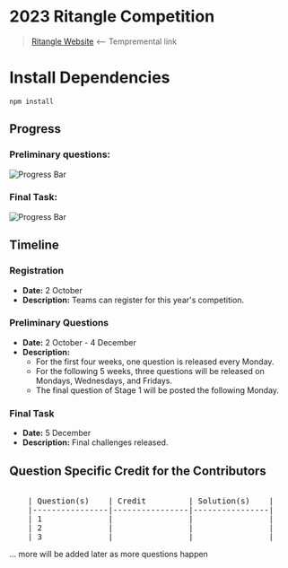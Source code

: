 # 2023 Ritangle Competition
> [Ritangle Website](https://mei.org.uk/ritangle/) ⟵ Tempremental link

# Install Dependencies

```shell
npm install
```

## Progress
### Preliminary questions: 
<img src="https://geps.dev/progress/0" alt="Progress Bar"/>

### Final Task: 
<img src="https://geps.dev/progress/0" alt="Progress Bar"/>

## Timeline
### Registration
- **Date:** 2 October
- **Description:** Teams can register for this year's competition.
### Preliminary Questions
- **Date:** 2 October - 4 December
- **Description:** 
  - For the first four weeks, one question is released every Monday.
  - For the following 5 weeks, three questions will be released on Mondays, Wednesdays, and Fridays.
  - The final question of Stage 1 will be posted the following Monday.
### Final Task
- **Date:** 5 December
- **Description:** Final challenges released.

## Question Specific Credit for the Contributors
<pre align="center">

| Question(s)    | Credit         | Solution(s)    |
|----------------|----------------|----------------|
| 1              |                |                |
| 2              |                |                |
| 3              |                |                |
</pre>
... more will be added later as more questions happen